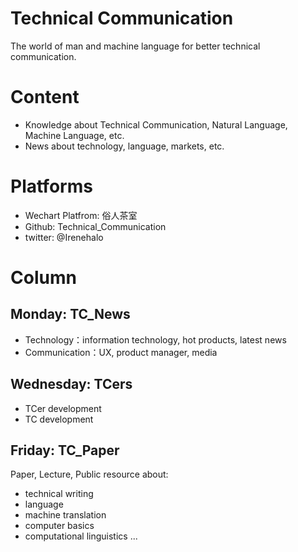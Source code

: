 # Technical Communication

The world of man and machine language for better technical communication.

# Content

- Knowledge about Technical Communication, Natural Language, Machine Language, etc.
- News about technology, language, markets, etc.

# Platforms

- Wechart Platfrom: 俗人茶室
- Github: Technical_Communication
- twitter: @Irenehalo

# Column

## Monday: TC_News 

- Technology：information technology, hot products, latest news
- Communication：UX, product manager, media

## Wednesday: TCers 

- TCer development 
- TC development 

## Friday: TC_Paper 

Paper, Lecture, Public resource about:
- technical writing
- language
- machine translation
- computer basics
- computational linguistics
...

